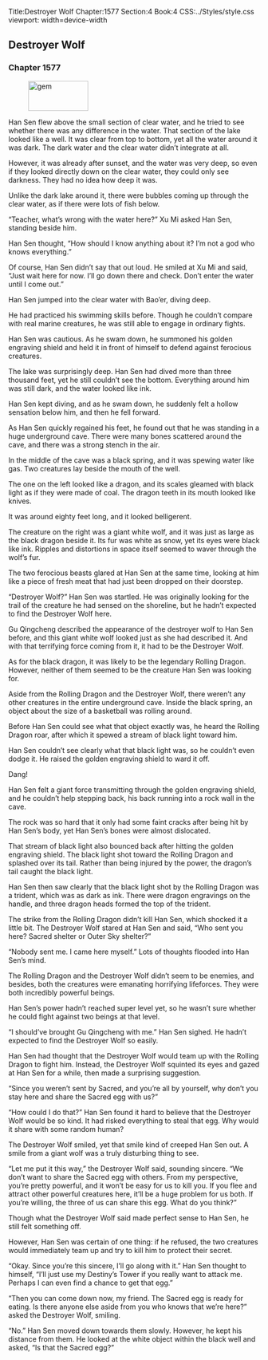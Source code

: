 Title:Destroyer Wolf 
Chapter:1577 
Section:4 
Book:4 
CSS:../Styles/style.css 
viewport: width=device-width
  
## Destroyer Wolf
### Chapter 1577 
<figure>
	<img src="../Images/gem.gif" alt="gem" id="gem" width="120" height="60" />
</figure>
  

  
  Han Sen flew above the small section of clear water, and he tried to see whether there was any difference in the water. That section of the lake looked like a well. It was clear from top to bottom, yet all the water around it was dark. The dark water and the clear water didn’t integrate at all.

However, it was already after sunset, and the water was very deep, so even if they looked directly down on the clear water, they could only see darkness. They had no idea how deep it was.

Unlike the dark lake around it, there were bubbles coming up through the clear water, as if there were lots of fish below.

“Teacher, what’s wrong with the water here?” Xu Mi asked Han Sen, standing beside him.

Han Sen thought, “How should I know anything about it? I’m not a god who knows everything.”

Of course, Han Sen didn’t say that out loud. He smiled at Xu Mi and said, “Just wait here for now. I’ll go down there and check. Don’t enter the water until I come out.”

Han Sen jumped into the clear water with Bao’er, diving deep.

He had practiced his swimming skills before. Though he couldn’t compare with real marine creatures, he was still able to engage in ordinary fights.

Han Sen was cautious. As he swam down, he summoned his golden engraving shield and held it in front of himself to defend against ferocious creatures.

The lake was surprisingly deep. Han Sen had dived more than three thousand feet, yet he still couldn’t see the bottom. Everything around him was still dark, and the water looked like ink.

Han Sen kept diving, and as he swam down, he suddenly felt a hollow sensation below him, and then he fell forward.

As Han Sen quickly regained his feet, he found out that he was standing in a huge underground cave. There were many bones scattered around the cave, and there was a strong stench in the air.

In the middle of the cave was a black spring, and it was spewing water like gas. Two creatures lay beside the mouth of the well.

The one on the left looked like a dragon, and its scales gleamed with black light as if they were made of coal. The dragon teeth in its mouth looked like knives.

It was around eighty feet long, and it looked belligerent.

The creature on the right was a giant white wolf, and it was just as large as the black dragon beside it. Its fur was white as snow, yet its eyes were black like ink. Ripples and distortions in space itself seemed to waver through the wolf’s fur.

The two ferocious beasts glared at Han Sen at the same time, looking at him like a piece of fresh meat that had just been dropped on their doorstep.

“Destroyer Wolf?” Han Sen was startled. He was originally looking for the trail of the creature he had sensed on the shoreline, but he hadn’t expected to find the Destroyer Wolf here.

Gu Qingcheng described the appearance of the destroyer wolf to Han Sen before, and this giant white wolf looked just as she had described it. And with that terrifying force coming from it, it had to be the Destroyer Wolf.

As for the black dragon, it was likely to be the legendary Rolling Dragon. However, neither of them seemed to be the creature Han Sen was looking for.

Aside from the Rolling Dragon and the Destroyer Wolf, there weren’t any other creatures in the entire underground cave. Inside the black spring, an object about the size of a basketball was rolling around.

Before Han Sen could see what that object exactly was, he heard the Rolling Dragon roar, after which it spewed a stream of black light toward him.

Han Sen couldn’t see clearly what that black light was, so he couldn’t even dodge it. He raised the golden engraving shield to ward it off.

Dang!

Han Sen felt a giant force transmitting through the golden engraving shield, and he couldn’t help stepping back, his back running into a rock wall in the cave.

The rock was so hard that it only had some faint cracks after being hit by Han Sen’s body, yet Han Sen’s bones were almost dislocated.

That stream of black light also bounced back after hitting the golden engraving shield. The black light shot toward the Rolling Dragon and splashed over its tail. Rather than being injured by the power, the dragon’s tail caught the black light.

Han Sen then saw clearly that the black light shot by the Rolling Dragon was a trident, which was as dark as ink. There were dragon engravings on the handle, and three dragon heads formed the top of the trident.

The strike from the Rolling Dragon didn’t kill Han Sen, which shocked it a little bit. The Destroyer Wolf stared at Han Sen and said, “Who sent you here? Sacred shelter or Outer Sky shelter?”

“Nobody sent me. I came here myself.” Lots of thoughts flooded into Han Sen’s mind.

The Rolling Dragon and the Destroyer Wolf didn’t seem to be enemies, and besides, both the creatures were emanating horrifying lifeforces. They were both incredibly powerful beings.

Han Sen’s power hadn’t reached super level yet, so he wasn’t sure whether he could fight against two beings at that level.

“I should’ve brought Gu Qingcheng with me.” Han Sen sighed. He hadn’t expected to find the Destroyer Wolf so easily.

Han Sen had thought that the Destroyer Wolf would team up with the Rolling Dragon to fight him. Instead, the Destroyer Wolf squinted its eyes and gazed at Han Sen for a while, then made a surprising suggestion.

“Since you weren’t sent by Sacred, and you’re all by yourself, why don’t you stay here and share the Sacred egg with us?”

“How could I do that?” Han Sen found it hard to believe that the Destroyer Wolf would be so kind. It had risked everything to steal that egg. Why would it share with some random human?

The Destroyer Wolf smiled, yet that smile kind of creeped Han Sen out. A smile from a giant wolf was a truly disturbing thing to see.

“Let me put it this way,” the Destroyer Wolf said, sounding sincere. “We don’t want to share the Sacred egg with others. From my perspective, you’re pretty powerful, and it won’t be easy for us to kill you. If you flee and attract other powerful creatures here, it’ll be a huge problem for us both. If you’re willing, the three of us can share this egg. What do you think?”

Though what the Destroyer Wolf said made perfect sense to Han Sen, he still felt something off.

However, Han Sen was certain of one thing: if he refused, the two creatures would immediately team up and try to kill him to protect their secret.

“Okay. Since you’re this sincere, I’ll go along with it.” Han Sen thought to himself, “I’ll just use my Destiny’s Tower if you really want to attack me. Perhaps I can even find a chance to get that egg.”

“Then you can come down now, my friend. The Sacred egg is ready for eating. Is there anyone else aside from you who knows that we’re here?” asked the Destroyer Wolf, smiling.

“No.” Han Sen moved down towards them slowly. However, he kept his distance from them. He looked at the white object within the black well and asked, “Is that the Sacred egg?”
